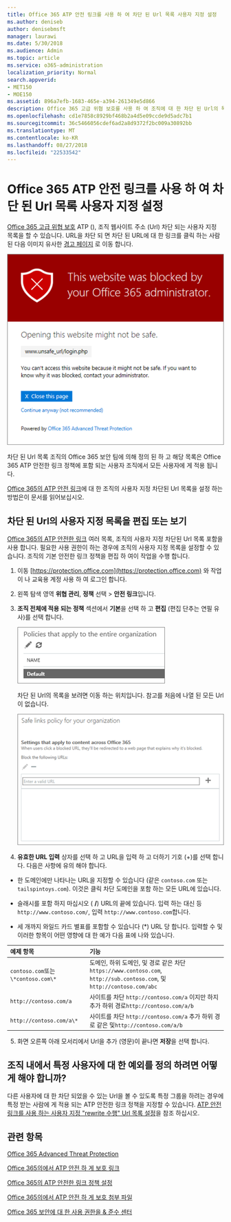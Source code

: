 ```yaml
---
title: Office 365 ATP 안전 링크를 사용 하 여 차단 된 Url 목록 사용자 지정 설정
ms.author: deniseb
author: denisebmsft
manager: laurawi
ms.date: 5/30/2018
ms.audience: Admin
ms.topic: article
ms.service: o365-administration
localization_priority: Normal
search.appverid:
- MET150
- MOE150
ms.assetid: 896a7efb-1683-465e-a394-261349e5d866
description: Office 365 고급 위협 보호를 사용 하 여 조직에 대 한 차단 된 Url의 목록을 설정 하는 방법을 알아보려면이 문서를 읽어보십시오. 차단 된 Url ATP 안전한 링크 정책에 따라 Office 문서 및 전자 메일 메시지에 적용 됩니다.
ms.openlocfilehash: cd1e7858c8929bf468b2a4d5e09ccde9d5adc7b1
ms.sourcegitcommit: 36c5466056cdef6ad2a8d9372f2bc009a30892bb
ms.translationtype: MT
ms.contentlocale: ko-KR
ms.lasthandoff: 08/27/2018
ms.locfileid: "22533542"
---
```

# <a name="set-up-a-custom-blocked-urls-list-using-office-365-atp-safe-links"></a>Office 365 ATP 안전 링크를 사용 하 여 차단 된 Url 목록 사용자 지정 설정

[Office 365 고급 위협 보호](office-365-atp.md) ATP (), 조직 웹사이트 주소 (Url) 차단 되는 사용자 지정 목록을 할 수 있습니다. URL을 차단 되 면 차단 된 URL에 대 한 링크를 클릭 하는 사람 된 다음 이미지 유사한 [경고 페이지](atp-safe-links-warning-pages.md) 로 이동 합니다. 
  
![이 사이트는 차단](media/6b4bda2d-a1e6-419e-8b10-588e83c3af3f.png)
  
차단 된 Url 목록 조직의 Office 365 보안 팀에 의해 정의 된 하 고 해당 목록은 Office 365 ATP 안전한 링크 정책에 포함 되는 사용자 조직에서 모든 사용자에 게 적용 됩니다. 
  
[Office 365의 ATP 안전 링크](atp-safe-links.md)에 대 한 조직의 사용자 지정 차단된 Url 목록을 설정 하는 방법은이 문서를 읽어보십시오.
  
## <a name="view-or-edit-a-custom-list-of-blocked-urls"></a>차단 된 Url의 사용자 지정 목록을 편집 또는 보기

[Office 365의 ATP 안전한 링크](atp-safe-links.md) 여러 목록, 조직의 사용자 지정 차단된 Url 목록 포함을 사용 합니다. 필요한 사용 권한이 하는 경우에 조직의 사용자 지정 목록을 설정할 수 있습니다. 조직의 기본 안전한 링크 정책을 편집 하 여이 작업을 수행 합니다.
  
1. 이동 [https://protection.office.com](https://protection.office.com) 와 작업이 나 교육용 계정 사용 하 여 로그인 합니다. 
    
2. 왼쪽 탐색 영역 **위협 관리**, **정책** 선택 \> **안전 링크**입니다.
    
3. **조직 전체에 적용 되는 정책** 섹션에서 **기본**을 선택 하 고 **편집** (편집 단추는 연필 유사)를 선택 합니다. 
    
    ![안전한 링크 보호에 대 한 기본 정책을 편집 하려면 편집을 클릭 합니다.](media/d08f9615-d947-4033-813a-d310ec2c8cca.png)
  
    차단 된 Url의 목록을 보려면 이동 하는 위치입니다. 참고를 처음에 나열 된 모든 Url이 없습니다.
    
    ![차단 되는 Url 목록 조직 전체에 적용 되는 안전한 링크 정책 기본에서입니다.](media/575e1449-6191-40ac-b626-030a2fd3fb11.png)
  
4. **유효한 URL 입력** 상자를 선택 하 고 URL을 입력 하 고 더하기 기호 (+)를 선택 합니다. 다음은 사항에 유의 해야 합니다. 
    
  - 한 도메인에만 나타나는 URL을 지정할 수 있습니다 (같은 `contoso.com` 또는 `tailspintoys.com`). 이것은 클릭 차단 도메인을 포함 하는 모든 URL에 있습니다.
    
  - 슬래시를 포함 하지 마십시오 ( **/**) URL의 끝에 있습니다. 입력 하는 대신 등 `http://www.contoso.com/`, 입력 `http://www.contoso.com`합니다.
    
  - 세 개까지 와일드 카드 별표를 포함할 수 있습니다 (\*) URL 당 합니다. 입력할 수 및 이러한 항목이 어떤 영향에 대 한 예가 다음 표에 나와 있습니다.
    
|**예제 항목**|**기능**|
|:-----|:-----|
|`contoso.com`또는`\*contoso.com\*`  <br/> |도메인, 하위 도메인, 및 경로 같은 차단 `https://www.contoso.com`, `http://sub.contoso.com`, 및`http://contoso.com/abc`  <br/> |
|`http://contoso.com/a`  <br/> |사이트를 차단 `http://contoso.com/a` 이지만 하지 추가 하위 경로`http://contoso.com/a/b`  <br/> |
|`http://contoso.com/a\*`  <br/> |사이트를 차단 `http://contoso.com/a` 추가 하위 경로 같은 및`http://contoso.com/a/b`  <br/> |
   
5. 화면 오른쪽 아래 모서리에서 Url을 추가 (영문)이 끝나면 **저장**을 선택 합니다.
    
## <a name="what-if-i-want-to-define-exceptions-for-certain-users-in-my-organization"></a>조직 내에서 특정 사용자에 대 한 예외를 정의 하려면 어떻게 해야 합니까?

다른 사용자에 대 한 차단 되었을 수 있는 Url을 볼 수 있도록 특정 그룹을 하려는 경우에 특정 받는 사람에 게 적용 되는 ATP 안전한 링크 정책을 지정할 수 있습니다. [ATP 안전 링크를 사용 하는 사용자 지정 "rewrite 수행" Url 목록 설정](set-up-a-custom-do-not-rewrite-urls-list-with-atp.md)을 참조 하십시오.
  
## <a name="related-topics"></a>관련 항목

[Office 365 Advanced Threat Protection](office-365-atp.md)
  
[Office 365의에서 ATP 안전 하 게 보호 링크](atp-safe-links.md)
  
[Office 365의 ATP 안전한 링크 정책 설정](set-up-atp-safe-links-policies.md)
  
[Office 365의에서 ATP 안전 하 게 보호 첨부 파일](atp-safe-attachments.md)

[Office 365 보안에 대 한 사용 권한을 &amp; 준수 센터](permissions-in-the-security-and-compliance-center.md)
  

